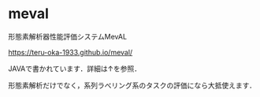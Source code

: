 # meval
形態素解析器性能評価システムMevAL

https://teru-oka-1933.github.io/meval/

JAVAで書かれています．詳細は↑を参照．

形態素解析だけでなく，系列ラべリング系のタスクの評価になら大抵使えます．
